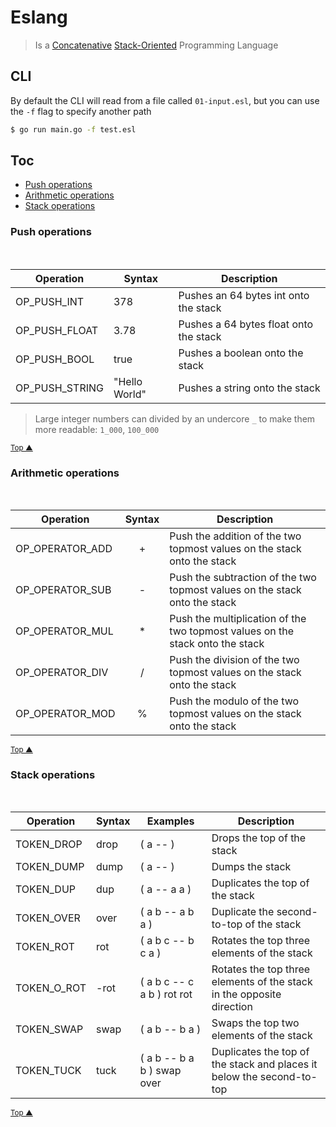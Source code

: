 # Eslang

> Is a [Concatenative](https://en.wikipedia.org/wiki/Concatenative_programming_language) [Stack-Oriented](https://en.wikipedia.org/wiki/Stack-oriented_programming) Programming Language

## CLI

By default the CLI will read from a file called `01-input.esl`, but you can use the `-f` flag to specify another path

```bash
$ go run main.go -f test.esl
```

## Toc <a name="toc" />

+ [Push operations](#push-operations)
+ [Arithmetic operations](#arithmetic-operations)
+ [Stack operations](#stack-operations)

### Push operations <a name="push-operations" />

<br />

| **Operation**  | **Syntax**    | **Description**                            |
|----------------|---------------|--------------------------------------------|
| OP_PUSH_INT    | 378           | Pushes an 64 bytes int onto the stack      |
| OP_PUSH_FLOAT  | 3.78          | Pushes a 64 bytes float onto the stack     |
| OP_PUSH_BOOL   | true          | Pushes a boolean onto the stack            |
| OP_PUSH_STRING | "Hello World" | Pushes a string onto the stack             |

> Large integer numbers can divided by an undercore `_` to make them more readable: `1_000`, `100_000`

<small>[Top ▲](#toc)</small>

### Arithmetic operations <a name="arithmetic-operations" />

<br />

| **Operation**   | **Syntax** | **Description**                                                               |
|-----------------|:----------:|-------------------------------------------------------------------------------|
| OP_OPERATOR_ADD | +          | Push the addition of the two topmost values on the stack onto the stack       |
| OP_OPERATOR_SUB | -          | Push the subtraction of the two topmost values on the stack onto the stack    |
| OP_OPERATOR_MUL | *          | Push the multiplication of the two topmost values on the stack onto the stack |
| OP_OPERATOR_DIV | /          | Push the division of the two topmost values on the stack onto the stack       |
| OP_OPERATOR_MOD | %          | Push the modulo of the two topmost values on the stack onto the stack         |

<small>[Top ▲](#toc)</small>

### Stack operations <a name="stack-operations" />

<br />

| **Operation** | **Syntax** | **Examples**                 | **Description**                                                       |
|---------------|------------|------------------------------|-----------------------------------------------------------------------|
| TOKEN_DROP    | drop       | ( a -- )                     | Drops the top of the stack                                            |
| TOKEN_DUMP    | dump       | ( a -- )                     | Dumps the stack                                                       |
| TOKEN_DUP     | dup        | ( a -- a a )                 | Duplicates the top of the stack                                       |
| TOKEN_OVER    | over       | ( a b -- a b a )             | Duplicate the second-to-top of the stack                              |
| TOKEN_ROT     | rot        | ( a b c -- b c a )           | Rotates the top three elements of the stack                           |
| TOKEN_O_ROT   | -rot       | ( a b c -- c a b ) rot rot   | Rotates the top three elements of the stack in the opposite direction |
| TOKEN_SWAP    | swap       | ( a b -- b a )               | Swaps the top two elements of the stack                               |
| TOKEN_TUCK    | tuck       | ( a b -- b a b ) swap over   | Duplicates the top of the stack and places it below the second-to-top |

<small>[Top ▲](#toc)</small>
